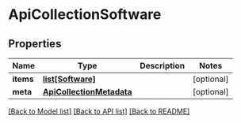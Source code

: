 # ApiCollectionSoftware

## Properties
Name | Type | Description | Notes
------------ | ------------- | ------------- | -------------
**items** | [**list[Software]**](Software.md) |  | [optional] 
**meta** | [**ApiCollectionMetadata**](ApiCollectionMetadata.md) |  | [optional] 

[[Back to Model list]](../README.md#documentation-for-models) [[Back to API list]](../README.md#documentation-for-api-endpoints) [[Back to README]](../README.md)



